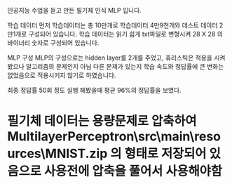 인공지능 수업을 듣고 만든 필기체 인식 MLP 입니다.

학습 데이터
먼저 학습데이터는 총 10만개로 학습데이터 4만9천개와 데스트 데이터 2만1개로 구성되어 있습니다. 학습 데이터는 읽기 쉽게 txt파일로 변형시켜 28 X 28 의 바이너리 숫자로 구성되어 있습니다.

MLP 구성
MLP의 구성으로는 hidden layer를 2개를 주었고, 휴리스틱은 적용을 시켜봤으나 알고리즘의 문제인지 아님 다른 문제가 있는지 학습 속도와 정답률에 큰 변화는 없었음으로 적용시키지 않기로 하였습니다.

최종 정답률
50회 정도 실행 해봤을때 평균 96%의 정답률을 보였다.

# 필기체 데이터는 용량문제로 압축하여 MultilayerPerceptron\src\main\resources\MNIST.zip 의 형태로 저장되어 있음으로 사용전에 압축을 풀어서 사용해야함

